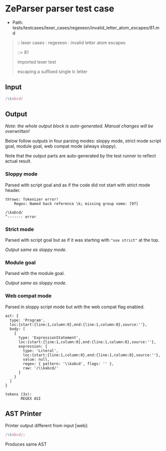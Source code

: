 # ZeParser parser test case

- Path: tests/testcases/lexer_cases/regexesn/invalid_letter_atom_escapes/81.md

> :: lexer cases : regexesn : invalid letter atom escapes
>
> ::> 81
>
> Imported lexer test
>
> escaping a suffixed single lc letter


## Input

`````js
/\kabcd/
`````

## Output

_Note: the whole output block is auto-generated. Manual changes will be overwritten!_

Below follow outputs in four parsing modes: sloppy mode, strict mode script goal, module goal, web compat mode (always sloppy).

Note that the output parts are auto-generated by the test runner to reflect actual result.

### Sloppy mode

Parsed with script goal and as if the code did not start with strict mode header.

`````
throws: Tokenizer error!
    Regex: Named back reference \k; missing group name: [97]

/\kabcd/
^------- error
`````

### Strict mode

Parsed with script goal but as if it was starting with `"use strict"` at the top.

_Output same as sloppy mode._

### Module goal

Parsed with the module goal.

_Output same as sloppy mode._

### Web compat mode

Parsed in sloppy script mode but with the web compat flag enabled.

`````
ast: {
  type: 'Program',
  loc:{start:{line:1,column:0},end:{line:1,column:8},source:''},
  body: [
    {
      type: 'ExpressionStatement',
      loc:{start:{line:1,column:0},end:{line:1,column:8},source:''},
      expression: {
        type: 'Literal',
        loc:{start:{line:1,column:0},end:{line:1,column:8},source:''},
        value: null,
        regex: { pattern: '\\kabcd', flags: '' },
        raw: '/\\kabcd/'
      }
    }
  ]
}

tokens (3x):
       REGEX ASI
`````


## AST Printer

Printer output different from input [web]:

````js
/\kabcd/;
````

Produces same AST
